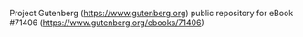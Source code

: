 Project Gutenberg (https://www.gutenberg.org) public repository
for eBook #71406 (https://www.gutenberg.org/ebooks/71406)
